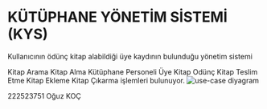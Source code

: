 # KÜTÜPHANE YÖNETİM SİSTEMİ (KYS)

Kullanıcının ödünç kitap alabildiği üye kaydının bulunduğu yönetim sistemi

Kitap Arama Kitap Alma Kütüphane Personeli Üye Kitap Odünç Kitap Teslim Etme Kitap Ekleme Kitap Çıkarma işlemleri bulunuyor.
![use-case diyagram](https://user-images.githubusercontent.com/129532105/235345124-97eb2425-d419-427a-ab3c-008c3c6e74c6.png)

222523751 Oğuz KOÇ
